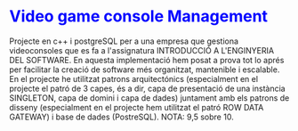 <h1><span style="color: blue;">Video game console Management</span></h1>

Projecte en c++ i postgreSQL per a una empresa que gestiona videoconsoles que es fa a l'assignatura INTRODUCCIÓ A L'ENGINYERIA DEL SOFTWARE. 
En aquesta implementació hem posat a prova tot lo aprés per facilitar la creació de software més organitzat, mantenible i escalable.
En el projecte he utilitzat patrons arquitectónics (especialment en el projecte el patró de 3 capes, és a dir, capa de presentació de una instància SINGLETON, capa de domini i capa de dades) juntament amb els patrons de disseny (especialment en el projecte hem utilitzat el patró ROW DATA GATEWAY) i base de dades (PostreSQL). 
NOTA: 9,5 sobre 10.
